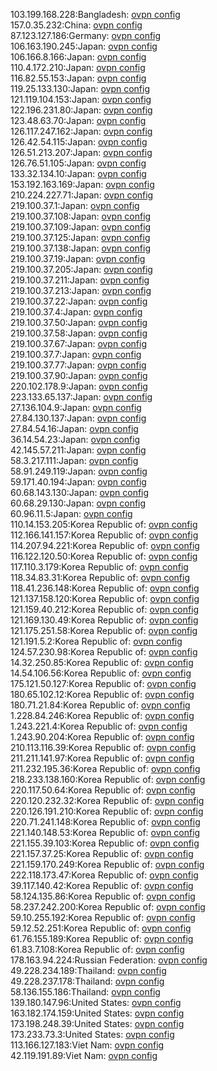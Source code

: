 103.199.168.228:Bangladesh: [ovpn config](vpn/103_199_168_228.ovpn)  
157.0.35.232:China: [ovpn config](vpn/157_0_35_232.ovpn)  
87.123.127.186:Germany: [ovpn config](vpn/87_123_127_186.ovpn)  
106.163.190.245:Japan: [ovpn config](vpn/106_163_190_245.ovpn)  
106.166.8.166:Japan: [ovpn config](vpn/106_166_8_166.ovpn)  
110.4.172.210:Japan: [ovpn config](vpn/110_4_172_210.ovpn)  
116.82.55.153:Japan: [ovpn config](vpn/116_82_55_153.ovpn)  
119.25.133.130:Japan: [ovpn config](vpn/119_25_133_130.ovpn)  
121.119.104.153:Japan: [ovpn config](vpn/121_119_104_153.ovpn)  
122.196.231.80:Japan: [ovpn config](vpn/122_196_231_80.ovpn)  
123.48.63.70:Japan: [ovpn config](vpn/123_48_63_70.ovpn)  
126.117.247.162:Japan: [ovpn config](vpn/126_117_247_162.ovpn)  
126.42.54.115:Japan: [ovpn config](vpn/126_42_54_115.ovpn)  
126.51.213.207:Japan: [ovpn config](vpn/126_51_213_207.ovpn)  
126.76.51.105:Japan: [ovpn config](vpn/126_76_51_105.ovpn)  
133.32.134.10:Japan: [ovpn config](vpn/133_32_134_10.ovpn)  
153.192.163.169:Japan: [ovpn config](vpn/153_192_163_169.ovpn)  
210.224.227.71:Japan: [ovpn config](vpn/210_224_227_71.ovpn)  
219.100.37.1:Japan: [ovpn config](vpn/219_100_37_1.ovpn)  
219.100.37.108:Japan: [ovpn config](vpn/219_100_37_108.ovpn)  
219.100.37.109:Japan: [ovpn config](vpn/219_100_37_109.ovpn)  
219.100.37.125:Japan: [ovpn config](vpn/219_100_37_125.ovpn)  
219.100.37.138:Japan: [ovpn config](vpn/219_100_37_138.ovpn)  
219.100.37.19:Japan: [ovpn config](vpn/219_100_37_19.ovpn)  
219.100.37.205:Japan: [ovpn config](vpn/219_100_37_205.ovpn)  
219.100.37.211:Japan: [ovpn config](vpn/219_100_37_211.ovpn)  
219.100.37.213:Japan: [ovpn config](vpn/219_100_37_213.ovpn)  
219.100.37.22:Japan: [ovpn config](vpn/219_100_37_22.ovpn)  
219.100.37.4:Japan: [ovpn config](vpn/219_100_37_4.ovpn)  
219.100.37.50:Japan: [ovpn config](vpn/219_100_37_50.ovpn)  
219.100.37.58:Japan: [ovpn config](vpn/219_100_37_58.ovpn)  
219.100.37.67:Japan: [ovpn config](vpn/219_100_37_67.ovpn)  
219.100.37.7:Japan: [ovpn config](vpn/219_100_37_7.ovpn)  
219.100.37.77:Japan: [ovpn config](vpn/219_100_37_77.ovpn)  
219.100.37.90:Japan: [ovpn config](vpn/219_100_37_90.ovpn)  
220.102.178.9:Japan: [ovpn config](vpn/220_102_178_9.ovpn)  
223.133.65.137:Japan: [ovpn config](vpn/223_133_65_137.ovpn)  
27.136.104.9:Japan: [ovpn config](vpn/27_136_104_9.ovpn)  
27.84.130.137:Japan: [ovpn config](vpn/27_84_130_137.ovpn)  
27.84.54.16:Japan: [ovpn config](vpn/27_84_54_16.ovpn)  
36.14.54.23:Japan: [ovpn config](vpn/36_14_54_23.ovpn)  
42.145.57.211:Japan: [ovpn config](vpn/42_145_57_211.ovpn)  
58.3.217.111:Japan: [ovpn config](vpn/58_3_217_111.ovpn)  
58.91.249.119:Japan: [ovpn config](vpn/58_91_249_119.ovpn)  
59.171.40.194:Japan: [ovpn config](vpn/59_171_40_194.ovpn)  
60.68.143.130:Japan: [ovpn config](vpn/60_68_143_130.ovpn)  
60.68.29.130:Japan: [ovpn config](vpn/60_68_29_130.ovpn)  
60.96.11.5:Japan: [ovpn config](vpn/60_96_11_5.ovpn)  
110.14.153.205:Korea Republic of: [ovpn config](vpn/110_14_153_205.ovpn)  
112.166.141.157:Korea Republic of: [ovpn config](vpn/112_166_141_157.ovpn)  
114.207.94.221:Korea Republic of: [ovpn config](vpn/114_207_94_221.ovpn)  
116.122.120.50:Korea Republic of: [ovpn config](vpn/116_122_120_50.ovpn)  
117.110.3.179:Korea Republic of: [ovpn config](vpn/117_110_3_179.ovpn)  
118.34.83.31:Korea Republic of: [ovpn config](vpn/118_34_83_31.ovpn)  
118.41.236.148:Korea Republic of: [ovpn config](vpn/118_41_236_148.ovpn)  
121.137.158.120:Korea Republic of: [ovpn config](vpn/121_137_158_120.ovpn)  
121.159.40.212:Korea Republic of: [ovpn config](vpn/121_159_40_212.ovpn)  
121.169.130.49:Korea Republic of: [ovpn config](vpn/121_169_130_49.ovpn)  
121.175.251.58:Korea Republic of: [ovpn config](vpn/121_175_251_58.ovpn)  
121.191.5.2:Korea Republic of: [ovpn config](vpn/121_191_5_2.ovpn)  
124.57.230.98:Korea Republic of: [ovpn config](vpn/124_57_230_98.ovpn)  
14.32.250.85:Korea Republic of: [ovpn config](vpn/14_32_250_85.ovpn)  
14.54.106.56:Korea Republic of: [ovpn config](vpn/14_54_106_56.ovpn)  
175.121.50.127:Korea Republic of: [ovpn config](vpn/175_121_50_127.ovpn)  
180.65.102.12:Korea Republic of: [ovpn config](vpn/180_65_102_12.ovpn)  
180.71.21.84:Korea Republic of: [ovpn config](vpn/180_71_21_84.ovpn)  
1.228.84.246:Korea Republic of: [ovpn config](vpn/1_228_84_246.ovpn)  
1.243.221.4:Korea Republic of: [ovpn config](vpn/1_243_221_4.ovpn)  
1.243.90.204:Korea Republic of: [ovpn config](vpn/1_243_90_204.ovpn)  
210.113.116.39:Korea Republic of: [ovpn config](vpn/210_113_116_39.ovpn)  
211.211.141.97:Korea Republic of: [ovpn config](vpn/211_211_141_97.ovpn)  
211.232.195.36:Korea Republic of: [ovpn config](vpn/211_232_195_36.ovpn)  
218.233.138.160:Korea Republic of: [ovpn config](vpn/218_233_138_160.ovpn)  
220.117.50.64:Korea Republic of: [ovpn config](vpn/220_117_50_64.ovpn)  
220.120.232.32:Korea Republic of: [ovpn config](vpn/220_120_232_32.ovpn)  
220.126.191.210:Korea Republic of: [ovpn config](vpn/220_126_191_210.ovpn)  
220.71.241.148:Korea Republic of: [ovpn config](vpn/220_71_241_148.ovpn)  
221.140.148.53:Korea Republic of: [ovpn config](vpn/221_140_148_53.ovpn)  
221.155.39.103:Korea Republic of: [ovpn config](vpn/221_155_39_103.ovpn)  
221.157.37.25:Korea Republic of: [ovpn config](vpn/221_157_37_25.ovpn)  
221.159.170.249:Korea Republic of: [ovpn config](vpn/221_159_170_249.ovpn)  
222.118.173.47:Korea Republic of: [ovpn config](vpn/222_118_173_47.ovpn)  
39.117.140.42:Korea Republic of: [ovpn config](vpn/39_117_140_42.ovpn)  
58.124.135.86:Korea Republic of: [ovpn config](vpn/58_124_135_86.ovpn)  
58.237.242.200:Korea Republic of: [ovpn config](vpn/58_237_242_200.ovpn)  
59.10.255.192:Korea Republic of: [ovpn config](vpn/59_10_255_192.ovpn)  
59.12.52.251:Korea Republic of: [ovpn config](vpn/59_12_52_251.ovpn)  
61.76.155.189:Korea Republic of: [ovpn config](vpn/61_76_155_189.ovpn)  
61.83.7.108:Korea Republic of: [ovpn config](vpn/61_83_7_108.ovpn)  
178.163.94.224:Russian Federation: [ovpn config](vpn/178_163_94_224.ovpn)  
49.228.234.189:Thailand: [ovpn config](vpn/49_228_234_189.ovpn)  
49.228.237.178:Thailand: [ovpn config](vpn/49_228_237_178.ovpn)  
58.136.155.186:Thailand: [ovpn config](vpn/58_136_155_186.ovpn)  
139.180.147.96:United States: [ovpn config](vpn/139_180_147_96.ovpn)  
163.182.174.159:United States: [ovpn config](vpn/163_182_174_159.ovpn)  
173.198.248.39:United States: [ovpn config](vpn/173_198_248_39.ovpn)  
173.233.73.3:United States: [ovpn config](vpn/173_233_73_3.ovpn)  
113.166.127.183:Viet Nam: [ovpn config](vpn/113_166_127_183.ovpn)  
42.119.191.89:Viet Nam: [ovpn config](vpn/42_119_191_89.ovpn)  
